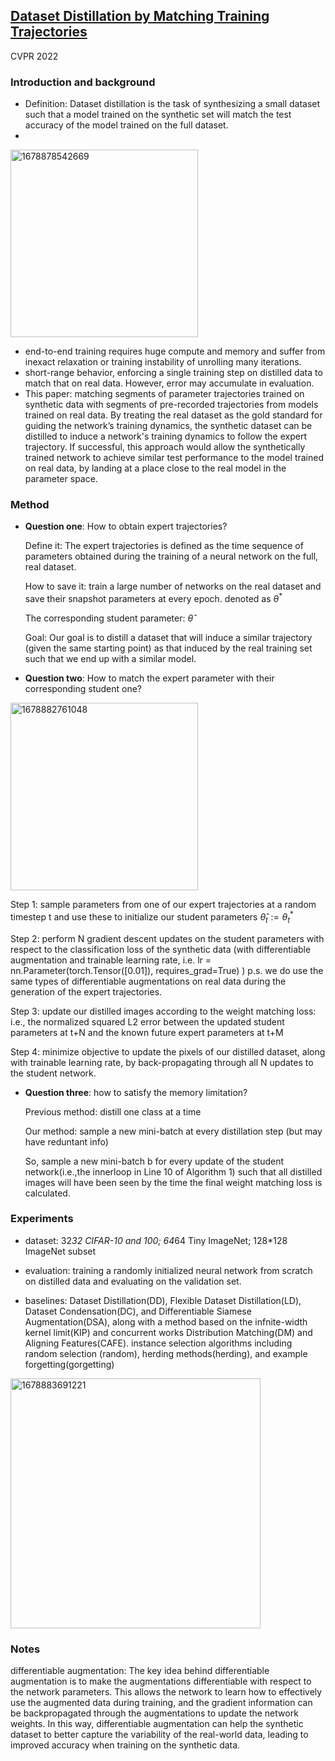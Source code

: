 ## [Dataset Distillation by Matching Training Trajectories](https://openaccess.thecvf.com/content/CVPR2022W/VDU/papers/Cazenavette_Dataset_Distillation_by_Matching_Training_Trajectories_CVPRW_2022_paper.pdf)

CVPR 2022

### Introduction and background
- Definition: Dataset distillation is the task of synthesizing a small dataset such that a model trained on the synthetic set will match the test accuracy of the model trained on the full dataset.
- 
<img width=300 alt="1678878542669" src="https://user-images.githubusercontent.com/46414159/225291784-0ff1236f-c2b3-4b80-9ee6-d222c204eeef.png">

- end-to-end training requires huge compute and memory and suffer from inexact relaxation or training instability of unrolling many iterations.
-  short-range behavior, enforcing a single training step on distilled data to match that on real data. However, error may accumulate in evaluation.
- This paper: matching segments of parameter trajectories trained on synthetic data with segments of pre-recorded trajectories from models trained on real data. By treating the real dataset as the gold standard for guiding the network’s training dynamics, the synthetic dataset can be distilled to induce a network's training dynamics to follow the expert trajectory. If successful, this approach would allow the synthetically trained network to achieve similar test performance to the model trained on real data, by landing at a place close to the real model in the parameter space.

### Method

- **Question one**: How to obtain expert trajectories?

  Define it: The expert trajectories is defined as the time sequence of parameters obtained during the training of a neural network on the full, real dataset.

  How to save it:  train a large number of networks on the real dataset and save their snapshot parameters at every epoch. denoted as $\theta ^*$

  The corresponding student parameter: $\hat{\theta}$

  Goal: Our goal is to distill a dataset that will induce a similar trajectory (given the same starting point) as that induced by the real training set such that we end up with a similar model. 
  
- **Question two**: How to match the expert parameter with their corresponding student one?

<img width=300 alt="1678882761048" src="https://user-images.githubusercontent.com/46414159/225307005-81c446a7-b2c3-452a-8c4d-7ad3687a6729.png">

  Step 1: sample parameters from one of our expert trajectories at a random timestep t and use these to initialize our student parameters $\hat{\theta}_t := \theta ^* _t$
  
  Step 2:  perform N gradient descent updates on the student parameters with respect to the classification loss of the synthetic data (with differentiable augmentation and trainable learning rate, i.e. lr = nn.Parameter(torch.Tensor([0.01]), requires_grad=True) ) p.s. we do use the same types of differentiable augmentations on real data during the generation of the expert trajectories.
  
  Step 3: update our distilled images according to the weight matching loss: i.e., the normalized squared L2 error between the updated student parameters at t+N and the known future expert parameters at t+M
  
  Step 4:  minimize objective to update the pixels of our distilled dataset, along with trainable learning rate, by back-propagating through all N updates to the student network. 
  
- **Question three**: how to satisfy the memory limitation?

  Previous method: distill one class at a time
  
  Our method: sample a new mini-batch at every distillation step (but may have reduntant info)
  
  So, sample a new mini-batch b for every update of the student network(i.e.,the innerloop in Line 10 of Algorithm 1) such that all distilled images will have been seen by the time the final weight matching loss is calculated.
  
### Experiments
- dataset: 32*32 CIFAR-10 and 100; 64*64 Tiny ImageNet; 128*128 ImageNet subset

- evaluation: training a randomly initialized neural network from scratch on distilled data and evaluating on the validation set.

- baselines: Dataset Distillation(DD), Flexible Dataset Distillation(LD), Dataset Condensation(DC), and Differentiable Siamese Augmentation(DSA), along with a method based on the infnite-width kernel limit(KIP) and concurrent works Distribution Matching(DM) and Aligning Features(CAFE). instance selection algorithms including random selection (random), herding methods(herding), and example forgetting(gorgetting)

<img width=400 alt="1678883691221" src="https://user-images.githubusercontent.com/46414159/225310294-e2b3f69c-3698-4e5b-8f42-80e4c1ff989d.png">

### Notes
differentiable augmentation: The key idea behind differentiable augmentation is to make the augmentations differentiable with respect to the network parameters. This allows the network to learn how to effectively use the augmented data during training, and the gradient information can be backpropagated through the augmentations to update the network weights. In this way, differentiable augmentation can help the synthetic dataset to better capture the variability of the real-world data, leading to improved accuracy when training on the synthetic data.

